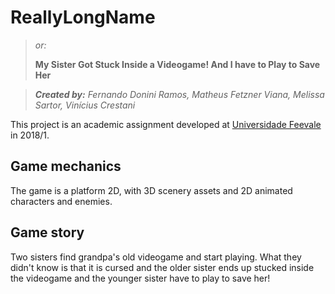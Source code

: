 # ReallyLongName
> *or:* 
> 
> **My Sister Got Stuck Inside a Videogame! And I have to Play to Save Her**
 
> ***Created by:** Fernando Donini Ramos, Matheus Fetzner Viana, Melissa Sartor, Vinícius Crestani*


This project is an academic assignment developed at [Universidade Feevale](https://www.feevale.br/) in 2018/1.


## Game mechanics
The game is a platform 2D, with 3D scenery assets and 2D animated characters and enemies.

## Game story
Two sisters find grandpa's old videogame and start playing. What they didn't know is that it is cursed and the older sister ends up stucked inside the videogame and the younger sister have to play to save her!
